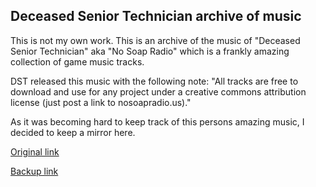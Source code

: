 Deceased Senior Technician archive of music
-------------------------------------------

This is not my own work. This is an archive of the music of "Deceased Senior Technician" aka "No Soap Radio"
which is a frankly amazing collection of game music tracks.

DST released this music with the following note: "All tracks are free to download and use for any project under a creative commons attribution license (just post a link to nosoapradio.us)."

As it was becoming hard to keep track of this persons amazing music, I decided to keep a mirror here.

[Original link](nosoapradio.us)

[Backup link](https://drive.google.com/drive/folders/0Bw4MH6EXU9vTQzlNQk9qU2dTc0U)
